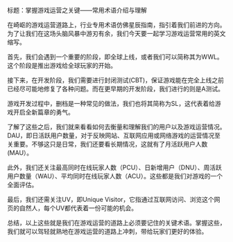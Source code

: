 标题：掌握游戏运营之关键——常用术语介绍与理解

在崎岖的游戏运营道路上，行业专用术语仿佛星辰指南，指引着我们前进的方向。为了让我们在这场头脑风暴中游刃有余，我们今天要一起学习游戏运营常用的英文缩写。

首先，我们会遇到一个重要的阶段，即全球上线，或者我们可以简称其为WWL。这个阶段是推出游戏给全球玩家的开始。

接下来，在开发阶段，我们需要进行封闭测试(CBT)，保证游戏能在完全上线之前已经尽可能地修复了各种问题。而在更早期的开发阶段，我们进行的则是A测试。

游戏开发过程中，删档是一种常见的做法，我们也将其简称为SL，这代表着给游戏开启全新篇章的勇气。

了解了这些之后，我们就来看看如何去衡量和理解我们的用户以及游戏运营情况。DAU，即日活跃用户数量，对于反映网站、互联网应用或网络游戏的运营情况至关重要。不够这只是日常，我们还要看长期情况，这就有了月活跃用户人数(MAU）。

此外，我们还关注最高同时在线玩家人数（PCU）、日新增用户（DNU）、周活跃用户数量（WAU）、平均同时在线玩家人数（ACU）。这些都是我们对游戏的一个全面评估。

最后，我们还需关注UV，即Unique Visitor，它指通过互联网访问、浏览这个网页的自然人，每个UV都代表着一份可能的机会。

总结，以上这些就是我们在游戏运营的道路上必须要记住的关键术语。掌握这些，我们就可以驾轻就熟地在游戏运营的道路上冲刺，带给玩家们更好的体验。